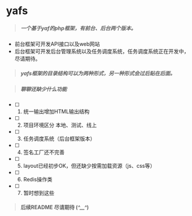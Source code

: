 # yafs
> ##### 一个基于yaf的php框架，有前台、后台两个版本。

* 前台框架可开发API接口以及web网站
* 后台框架可开发后台管理系统以及任务调度系统，任务调度系统正在开发中，尽请期待。



> ##### yafs框架的目录结构可以为两种形式，另一种形式会过后贴在后面。

> ##### 聊聊还缺少什么功能

* [ ] 1. 统一输出增加HTML输出结构
* [ ] 2. 项目环境区分 本地、测试、线上
* [ ] 3. 任务调度系统（后台框架版本）
* [ ] 4. 签名工厂还不完善
* [ ] 5. layout已经初步OK，但还缺少按需加载资源（js、css等）
* [ ] 6. Redis操作类
* [ ] 7. 暂时想到这些

> #### 后续README 尽请期待 (*^__^*) 


